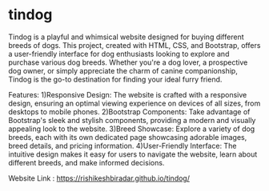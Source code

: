 # tindog

Tindog is a playful and whimsical website designed for buying different breeds of dogs. This project, created with HTML, CSS, and Bootstrap, offers a user-friendly interface for dog enthusiasts looking to explore and purchase various dog breeds. Whether you're a dog lover, a prospective dog owner, or simply appreciate the charm of canine companionship, Tindog is the go-to destination for finding your ideal furry friend.

Features:
1)Responsive Design: The website is crafted with a responsive design, ensuring an optimal viewing experience on devices of all sizes, from desktops to mobile phones.
2)Bootstrap Components: Take advantage of Bootstrap's sleek and stylish components, providing a modern and visually appealing look to the website.
3)Breed Showcase: Explore a variety of dog breeds, each with its own dedicated page showcasing adorable images, breed details, and pricing information.
4)User-Friendly Interface: The intuitive design makes it easy for users to navigate the website, learn about different breeds, and make informed decisions.

Website Link : https://rishikeshbiradar.github.io/tindog/
